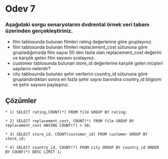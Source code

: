 # Odev 7



### Aşağıdaki sorgu senaryolarını dvdrental örnek veri tabanı üzerinden gerçekleştiriniz.


- film tablosunda bulunan filmleri rating değerlerine göre gruplayınız.
- film tablosunda bulunan filmleri replacement_cost sütununa göre grupladığımızda film sayısı 50 den fazla olan replacement_cost değerini
ve karşılık gelen film sayısını sıralayınız. 
- customer tablosunda bulunan store_id değerlerine karşılık gelen müşteri sayılarını nelerdir? 
- city tablosunda bulunan şehir verilerini country_id sütununa göre gruplandırdıktan sonra en fazla şehir sayısı barındıra country_id bilgisini ve şehir sayısını paylaşınız.


## Çözümler

```PostgreSQL
* 1) SELECT rating,COUNT(*) FROM film GROUP BY rating;
```
```PostgreSQL
* 2) SELECT replacement_cost, COUNT(*) FROM film GROUP BY replacement_cost HAVING COUNT(*) > 50;
```
```PostgreSQL
* 3) SELECT store_id, COUNT(customer_id) FROM customer GROUP BY store_id;
```
```PostgreSQL
* 4) SELECT country_id, COUNT(*) FROM city GROUP BY country_id ORDER BY COUNT(*) DESC LIMIT 1;
```
